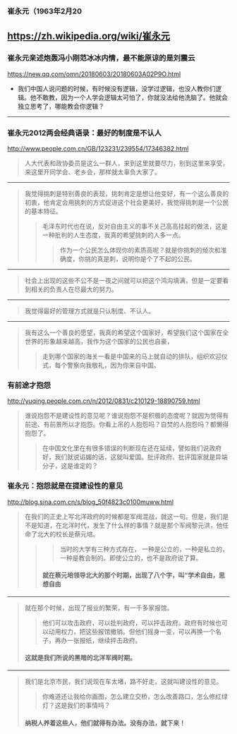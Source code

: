 ### 崔永元（1963年2月20
https://zh.wikipedia.org/wiki/崔永元
---
### 崔永元亲述炮轰冯小刚范冰冰内情，最不能原谅的是刘震云
https://new.qq.com/omn/20180603/20180603A02P9O.html
- 我们中国人说问题的时候，有时候没有逻辑，没学过逻辑，也没人教你们逻辑。他不敢教，因为一个人学会逻辑太可怕了，你就没法给他洗脑了。他就会独立思考了，哪能教会你逻辑？
---
### 崔永元2012两会经典语录：最好的制度是不认人
http://www.people.com.cn/GB/123231/239554/17346382.html
>人大代表和政协委员是这么一群人，来到这里就要尽力，别到这里来享受，来这里开同学会、老乡会，那样就太辜负大家了。
---
>我觉得挑刺是特别善良的表现，挑刺肯定是想让他变好，有一个这么善良的初衷，他肯定会用挑刺的方式促进这个社会更美好，我觉得挑刺是一个公民的基本特征。
>>毛泽东时代也在说，反对自由主义的事不关己高高挂起的做法，这是一种批判的人生态度，我真的希望挑刺的人多一点。
>>>作为一个公民怎么体现你的素质高呢？就是你挑刺的频次和准确度，你挑的真是刺，说明你是个了不起的公民。
---
>社会上出现的这些不公不是一夜之间就可以把这个鸿沟填满，但是一定要看到相关的负责人在尽最大的努力。
---
>我觉得最好的管理方式就是只认制度、不认人。
---
>我有这么一个善良的愿望，我真的希望这个国家好，希望我们这个国家在全世界的形象越来越高，我作为这个国家的公民也自豪，
>>走到哪个国家的海关一看是中国来的马上就自动的排队，组织欢迎仪式，每个警察向我敬礼，因为你来自中国。
### 有前途才抱怨
http://yuqing.people.com.cn/n/2012/0831/c210129-18890759.html
>谁说抱怨不是建设性的意见呢？谁说抱怨不是积极的态度呢？就因为觉得有前途、有前景所以才抱怨。你看上吊的人抱怨吗？自焚的人抱怨吗？都懒得抱怨了。
>>在中国文化里在有很多错误的判断现在还在延续，譬如我们说政府好，我们就说谄媚的话，这就叫爱国。批评政府、批评国家就是异端分子，这是谁定的？
### 崔永元：抱怨就是在提建设性的意见
http://blog.sina.com.cn/s/blog_50f4823c0100muww.html
>在我们的正史上写北洋政府的时候都是军阀混战，就这一句。但是，我们是不是知道，在北洋时代，发生了什么样的事情？就是那个军阀黎元洪，他任命了北大的校长是蔡元培。
>>>当时的大学有三种方式存在， 一种是公立的，一种是私立的，一种是教会制的。即使公立的，也不是政府说了算。
>>#### 就在蔡元培领导北大的那个时期，出现了八个字，叫“学术自由，思想自由
---
>就在那个时候，出现了报业的繁荣，有一千多家报馆。
>>他们可以攻击政府，可以批判政府，可以抨击政府。政府有时候也可以动用权力，把这些报馆撤销。但他们摇身一变，可以再换一个名子，再办一张报纸，继续抨击政府。
>#### 这就是我们所说的黑暗的北洋军阀时期。
---
>我们是北京市民，我们说现在车太堵，路不好走，这就叫建设性的意见。
>>你难道还让我给你画图，怎么建立交桥，怎么改善路口，怎么修红绿灯？这是我们的事情吗？
>#### 纳税人养着这些人，他们就得有办法。没有办法，就下来！